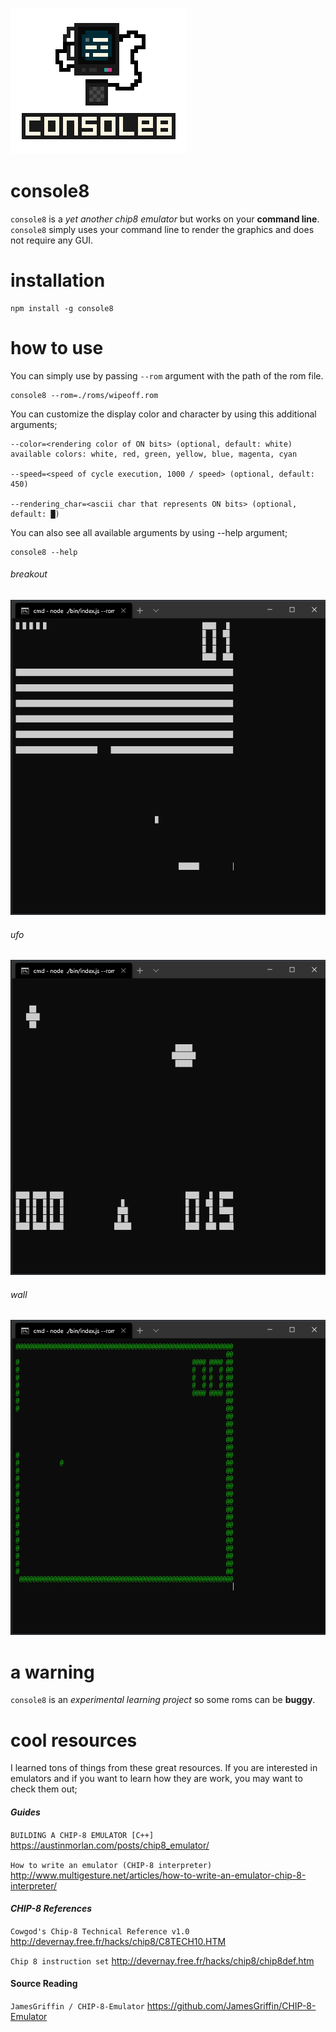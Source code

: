 ![](https://raw.githubusercontent.com/obsfx/console8/master/media/logo.png)

# console8

`console8` is a *yet another chip8 emulator* but works on your **command line**. `console8` simply uses your command line to render the graphics and does not require any GUI. 



# installation

```
npm install -g console8
```



# how to use

You can simply use by passing `--rom` argument with the path of the rom file.

```
console8 --rom=./roms/wipeoff.rom
```

You can customize the display color and character by using this additional arguments;

```
--color=<rendering color of ON bits> (optional, default: white)
available colors: white, red, green, yellow, blue, magenta, cyan

--speed=<speed of cycle execution, 1000 / speed> (optional, default: 450)

--rendering_char=<ascii char that represents ON bits> (optional, default: █)
```

You can also see all available arguments by using --help argument;

```
console8 --help
```



###### breakout

![](https://raw.githubusercontent.com/obsfx/console8/master/media/1.gif)

###### ufo

![](https://raw.githubusercontent.com/obsfx/console8/master/media/2.gif)

###### wall

![](https://raw.githubusercontent.com/obsfx/console8/master/media/3.gif)



# a warning

`console8` is an *experimental learning project* so some roms can be **buggy**.



# cool resources

I learned tons of things from these great resources. If you are interested in emulators and if you want to learn how they are work, you may want to check them out;



#### *Guides*

`BUILDING A CHIP-8 EMULATOR [C++] `https://austinmorlan.com/posts/chip8_emulator/

`How to write an emulator (CHIP-8 interpreter)` http://www.multigesture.net/articles/how-to-write-an-emulator-chip-8-interpreter/



#### *CHIP-8 References*

`Cowgod's Chip-8 Technical Reference v1.0` http://devernay.free.fr/hacks/chip8/C8TECH10.HTM

`Chip 8 instruction set` http://devernay.free.fr/hacks/chip8/chip8def.htm



#### Source Reading

`JamesGriffin / CHIP-8-Emulator` https://github.com/JamesGriffin/CHIP-8-Emulator